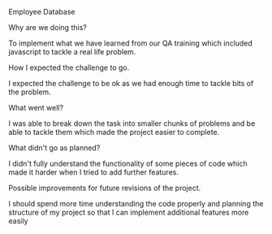 Employee Database


Why are we doing this?

To implement what we have learned from our QA training which included javascript to tackle a real life problem.

How I expected the challenge to go.

I expected the challenge to be ok as we had enough time to tackle bits of the problem.

What went well?

I was able to break down the task into smaller chunks of problems and be able to tackle them which made the project easier to complete.

What didn't go as planned?

I didn't fully understand the functionality of some pieces of code which made it harder when I tried to add further features.

Possible improvements for future revisions of the project.

I should spend more time understanding the code properly and planning the structure of my project so that I can implement additional features more easily
